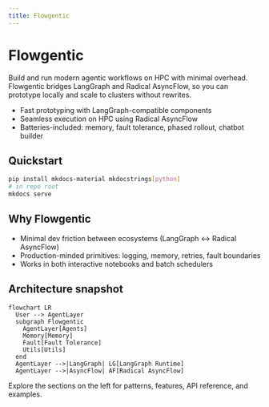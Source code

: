 ```yaml
---
title: Flowgentic
---
```


# Flowgentic

Build and run modern agentic workflows on HPC with minimal overhead. Flowgentic bridges LangGraph and Radical AsyncFlow, so you can prototype locally and scale to clusters without rewrites.

- Fast prototyping with LangGraph-compatible components
- Seamless execution on HPC using Radical AsyncFlow
- Batteries-included: memory, fault tolerance, phased rollout, chatbot builder

## Quickstart

```bash
pip install mkdocs-material mkdocstrings[python]
# in repo root
mkdocs serve
```

## Why Flowgentic

- Minimal dev friction between ecosystems (LangGraph ↔ Radical AsyncFlow)
- Production-minded primitives: logging, memory, retries, fault boundaries
- Works in both interactive notebooks and batch schedulers

## Architecture snapshot

```mermaid
flowchart LR
  User --> AgentLayer
  subgraph Flowgentic
    AgentLayer[Agents]
    Memory[Memory]
    Fault[Fault Tolerance]
    Utils[Utils]
  end
  AgentLayer -->|LangGraph| LG[LangGraph Runtime]
  AgentLayer -->|AsyncFlow| AF[Radical AsyncFlow]
```

Explore the sections on the left for patterns, features, API reference, and examples.
